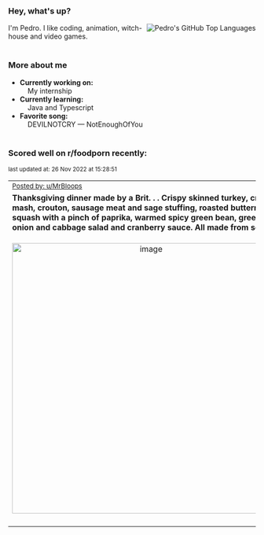 ### Hey, what's up?
<img align="right" alt="Pedro's GitHub Top Languages" src="https://github-readme-stats.vercel.app/api/top-langs/?username=PedrosUsername&exclude_repo=HW2&layout=compact" />

I'm Pedro. I like coding, animation, witch-house and video games.<br><br>

### More about me
- **Currently working on:**  
&nbsp;&nbsp;&nbsp;&nbsp;My internship
- **Currently learning:**  
&nbsp;&nbsp;&nbsp;&nbsp;Java and Typescript
- **Favorite song:**  
&nbsp;&nbsp;&nbsp;&nbsp;DEVILNOTCRY — NotEnoughOfYou<br><br>

### Scored well on r/foodporn recently:

<p align="left"><sub>last updated at: 26 Nov 2022 at 15:28:51</sub></p>

|   |
| --- |
| <sub>[Posted by: u/MrBloops][source]</sub> |
| **Thanksgiving dinner made by a Brit. . . Crispy skinned turkey, creamy mash, crouton, sausage meat and sage stuffing, roasted butternut squash with a pinch of paprika, warmed spicy green bean, green onion and cabbage salad and cranberry sauce. All made from scratch.** | 
|<p align="center"> <img alt="image" src="https://i.redd.it/j6yzgg735z1a1.jpg" width="550" /> </p>|
|   |

  



  
  
  
[linkedin]: https://linkedin.com/in/pedro-h-r-gomes-8a487b14a/
[gmail]: mailto:pilique11@gmail.com
[source]: https://reddit.com/r/FoodPorn/comments/z3pjoj/thanksgiving_dinner_made_by_a_brit_crispy_skinned/
[redditAPI]: https://www.reddit.com/dev/api/